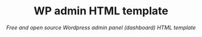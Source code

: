 <p align="center">
<h1 align="center"> WP admin HTML template </h1>
<p align="center">
<i >Free and open source Wordpress admin panel (dashboard) HTML template </i>
  </p>
</p>
